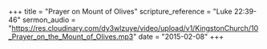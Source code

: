 +++
title = "Prayer on Mount of Olives"
scripture_reference = "Luke 22:39-46"
sermon_audio = "https://res.cloudinary.com/dy3wlzuye/video/upload/v1/KingstonChurch/10_Prayer_on_the_Mount_of_Olives.mp3"
date = "2015-02-08"
+++
